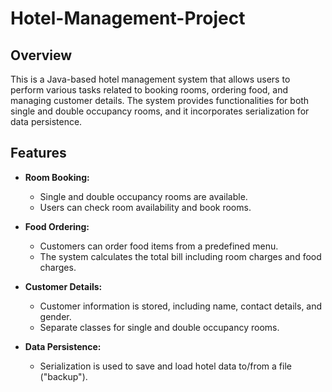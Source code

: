 # Hotel-Management-Project


## Overview

This is a Java-based hotel management system that allows users to perform various tasks related to booking rooms, ordering food, and managing customer details. The system provides functionalities for both single and double occupancy rooms, and it incorporates serialization for data persistence.

## Features

- **Room Booking:**
  - Single and double occupancy rooms are available.
  - Users can check room availability and book rooms.

- **Food Ordering:**
  - Customers can order food items from a predefined menu.
  - The system calculates the total bill including room charges and food charges.

- **Customer Details:**
  - Customer information is stored, including name, contact details, and gender.
  - Separate classes for single and double occupancy rooms.

- **Data Persistence:**
  - Serialization is used to save and load hotel data to/from a file ("backup").

